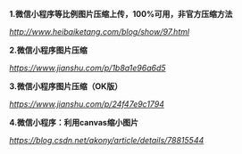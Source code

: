 **1.微信小程序等比例图片压缩上传，100%可用，非官方压缩方法**

*http://www.heibaiketang.com/blog/show/97.html*



**2.微信小程序图片压缩**

*https://www.jianshu.com/p/1b8a1e96a6d5*



**3.微信小程序图片压缩（OK版）**

*https://www.jianshu.com/p/24f47e9c1794*



**4.微信小程序：利用canvas缩小图片**

*https://blog.csdn.net/akony/article/details/78815544*